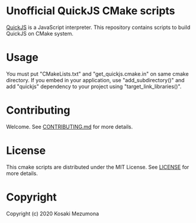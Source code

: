 # Unofficial QuickJS CMake scripts
[QuickJS](https://bellard.org/quickjs/) is a JavaScript interpreter.
This repository contains scripts to build QuickJS on CMake system.

# Usage
You must put "CMakeLists.txt" and "get_quickjs.cmake.in" on same cmake directory.
If you embed in your application, use "add_subdirectory()"
and add "quickjs" dependency to your project using "target_link_libraries()".

# Contributing
Welcome.
See [CONTRIBUTING.md](CONTRIBUTING.md) for more details.

# License
This cmake scripts are distributed under the MIT License.
See [LICENSE](LICENSE) for more details.

# Copyright
Copyright (c) 2020 Kosaki Mezumona
